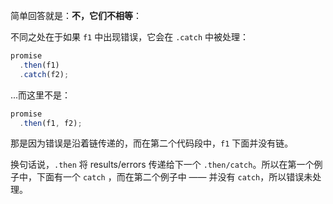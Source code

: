 简单回答就是：**不，它们不相等**：

不同之处在于如果 `f1` 中出现错误，它会在 `.catch` 中被处理：

```js run
promise
  .then(f1)
  .catch(f2);
```

...而这里不是：

```js run
promise
  .then(f1, f2);
```

那是因为错误是沿着链传递的，而在第二个代码段中，`f1` 下面并没有链。

换句话说，`.then` 将 results/errors 传递给下一个 `.then/catch`。所以在第一个例子中，下面有一个 `catch` ，而在第二个例子中 —— 并没有 `catch`，所以错误未处理。
